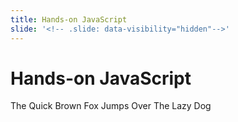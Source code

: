 ```yaml
---
title: Hands-on JavaScript
slide: '<!-- .slide: data-visibility="hidden"-->'
---
```


<!-- .slide: data-state="layout-title" class="bg-dark"-->

# Hands-on JavaScript

> >

The Quick Brown Fox Jumps Over The Lazy Dog
